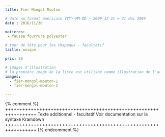 ```yaml
---
title: Fier Mongol Mouton

# date au format americain YYYY-MM-DD - 2009-12-31 = 31 dec 2009
date : 2016/11/30

matieres:
 - fausse fourrure polyester

# tour de tête pour les chapeaux - facultatif
taille: unique

prix: 55

# images d'illustration
# la première image de la liste est utilisée comme illustration de l'article dans les pages de listing.
images:
  - fier-mongol-mouton-1
  - fier-mongol-mouton-2

---
```

{% comment %} +++++++++++++++++++++++++++++++++++++++++++++++++++++++++++++++++
              Texte additionnel - facultatif
              Voir documentation sur la syntaxe Kramdown
+++++++++++++++++++++++++++++++++++++++++++++++++++++++++++++++++ {% endcomment %}
